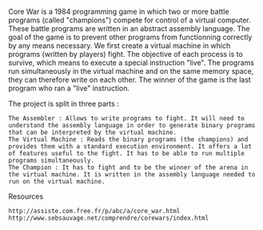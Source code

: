 Core War is a 1984 programming game in which two or more battle programs (called "champions") compete for control of a virtual computer. These battle programs are written in an abstract assembly language. The goal of the game is to prevent other programs from functionning correctly by any means necessary. We first create a virtual machine in which programs (written by players) fight. The objective of each process is to survive, which means to execute a special instruction "live". The programs run simultaneously in the virtual machine and on the same memory space, they can therefore write on each other. The winner of the game is the last program who ran a "live" instruction.

The project is split in three parts :

    The Assembler : Allows to write programs to fight. It will need to understand the assembly language in order to generate binary programs that can be interpreted by the virtual machine.
    The Virtual Machine : Reads the binary programs (the champions) and provides them with a standard execution environment. It offers a lot of features useful to the fight. It has to be able to run multiple programs simultaneously.
    The Champion : It has to fight and to be the winner of the arena in the virtual machine. It is written in the assembly language needed to run on the virtual machine.

Resources

    http://assiste.com.free.fr/p/abc/a/core_war.html
    http://www.sebsauvage.net/comprendre/corewars/index.html
